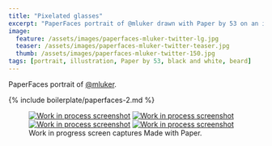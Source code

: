 ```yaml
---
title: "Pixelated glasses"
excerpt: "PaperFaces portrait of @mluker drawn with Paper by 53 on an iPad."
image: 
  feature: /assets/images/paperfaces-mluker-twitter-lg.jpg
  teaser: /assets/images/paperfaces-mluker-twitter-teaser.jpg
  thumb: /assets/images/paperfaces-mluker-twitter-150.jpg
tags: [portrait, illustration, Paper by 53, black and white, beard]
---
```


PaperFaces portrait of [@mluker](http://twitter.com/mluker).

{% include boilerplate/paperfaces-2.md %}

<figure class="third">
  <a href="{{ site.url }}/assets/images/paperfaces-mluker-process-1-lg.jpg"><img src="{{ site.url }}/assets/images/paperfaces-mluker-process-1-600.jpg" alt="Work in process screenshot"></a>
  <a href="{{ site.url }}/assets/images/paperfaces-mluker-process-2-lg.jpg"><img src="{{ site.url }}/assets/images/paperfaces-mluker-process-2-600.jpg" alt="Work in process screenshot"></a>
  <a href="{{ site.url }}/assets/images/paperfaces-mluker-process-3-lg.jpg"><img src="{{ site.url }}/assets/images/paperfaces-mluker-process-3-600.jpg" alt="Work in process screenshot"></a>
  <a href="{{ site.url }}/assets/images/paperfaces-mluker-process-4-lg.jpg"><img src="{{ site.url }}/assets/images/paperfaces-mluker-process-4-600.jpg" alt="Work in process screenshot"></a>
  <figcaption>Work in progress screen captures Made with Paper.</figcaption>
</figure>